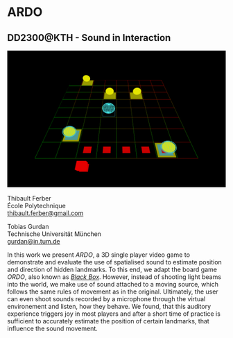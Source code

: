 ARDO
===
DD2300@KTH - Sound in Interaction
---

![](/tex/img/gameplay2.png)

Thibault Ferber<br>
École Polytechnique<br>
thibault.ferber@gmail.com<br>

Tobias Gurdan<br>
Technische Universität München<br>
gurdan@in.tum.de<br>

In this work we present *ARDO*, a 3D single player video game to demonstrate and evaluate the use of spatialised sound to estimate position and direction of hidden landmarks. 
To this end, we adapt the board game *ORDO*, also known as [*Black Box*](http://en.wikipedia.org/wiki/Black_Box_(game)). 
However, instead of shooting light beams into the world, we make use of sound attached to a moving source, which follows the same rules of movement as in the original. 
Ultimately, the user can even shoot sounds recorded by a microphone through the virtual environement and listen, how they behave. 
We found, that this auditory experience triggers joy in most players and after a short time of practice is sufficient to accurately estimate the position of certain landmarks, that influence the sound movement.
